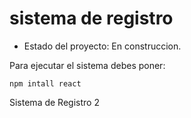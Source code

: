 <h1>sistema de registro</h1>

- Estado del proyecto: En construccion.

Para ejecutar el sistema debes poner:

```npm intall react```

Sistema de Registro 2
